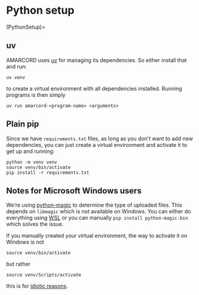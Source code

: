 # Python setup

(PythonSetup)=
## uv
AMARCORD uses [uv](https://docs.astral.sh/uv/) for managing its dependencies. So either install that and run:

```
uv venv
```

to create a virtual environment with all dependencies installed. Running programs is then simply

```
uv run amarcord-<program-name> <arguments>
```

## Plain pip

Since we have `requirements.txt` files, as long as you don’t want to add new dependencies, you can just create a virtual environment and activate it to get up and running:

```
python -m venv venv
source venv/bin/activate
pip install -r requirements.txt
```

## Notes for Microsoft Windows users

We’re using [python-magic](https://pypi.org/project/python-magic/) to determine the type of uploaded files. This depends on `libmagic` which is not available on Windows. You can either do everything using [WSL](https://learn.microsoft.com/en-us/windows/wsl/install) or you can manually `pip install python-magic-bin` which solves the issue.

If you manually created your virtual environment, the way to activate it on Windows is not

``` shell
source venv/bin/activate
```

but rather

``` shell
source venv/Scripts/activate
```

this is for [idiotic reasons](https://stackoverflow.com/questions/43826134/why-is-the-bin-directory-named-differently-scripts-on-windows).
